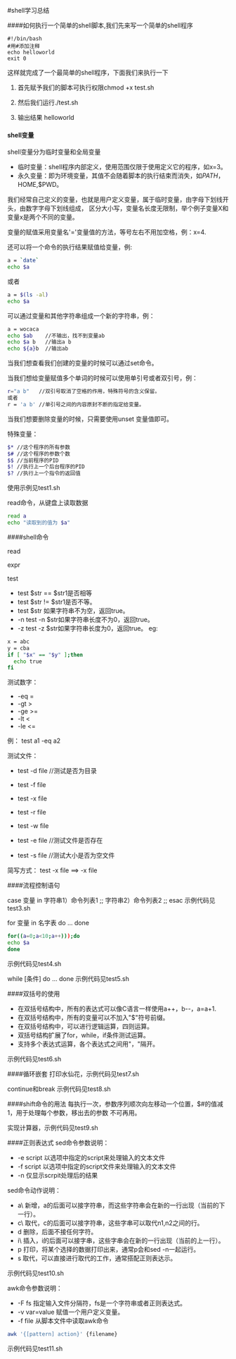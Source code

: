 #shell学习总结

####如何执行一个简单的shell脚本,我们先来写一个简单的shell程序

```
#!/bin/bash
#用#添加注释
echo helloworld
exit 0
```
这样就完成了一个最简单的shell程序，下面我们来执行一下

1. 首先赋予我们的脚本可执行权限chmod +x test.sh

2. 然后我们运行./test.sh

3. 输出结果 helloworld

#### shell变量
shell变量分为临时变量和全局变量
+ 临时变量：shell程序内部定义，使用范围仅限于使用定义它的程序，如x=3。
+ 永久变量：即为环境变量，其值不会随着脚本的执行结束而消失，如$PATH，$HOME,$PWD。

我们经常自己定义的变量，也就是用户定义变量，属于临时变量，由字母下划线开头，由数字字母下划线组成，
区分大小写，变量名长度无限制，举个例子变量X和变量x是两个不同的变量。

变量的赋值采用变量名'='变量值的方法，等号左右不用加空格，例：x=4.

还可以将一个命令的执行结果赋值给变量，例:
```bash
a = `date`
echo $a
```
或者
```bash
a = $(ls -al)
echo $a
```
可以通过变量和其他字符串组成一个新的字符串，例：
```bash
a = wocaca
echo $ab    //不输出，找不到变量ab
echo $a b   //输出a b
echo ${a}b  //输出ab
```
当我们想查看我们创建的变量的时候可以通过set命令。

当我们想给变量赋值多个单词的时候可以使用单引号或者双引号，例：
```bash
r="a b"   //双引号取消了空格的作用，特殊符号的含义保留。
或者
r = 'a b' //单引号之间的内容原封不断的指定给变量。
```

当我们想要删除变量的时候，只需要使用unset 变量值即可。

特殊变量：
```bash
$* //这个程序的所有参数
$# //这个程序的参数个数
$$ //当前程序的PID
$! //执行上一个后台程序的PID
$? //执行上一个指令的返回值
```
使用示例见test1.sh

read命令，从键盘上读取数据
```bash
read a
echo "读取到的值为 $a"
```
####shell命令

read

expr

test
+ test $str == $str1是否相等
+ test $str != $str1是否不等。
+ test $str 如果字符串不为空，返回true。
+ -n test -n $str如果字符串长度不为0，返回true。
+ -z test -z $str如果字符串长度为0，返回true。
eg:
```bash
x = abc
y = cba
if [ "$x" == "$y" ];then
  echo true
fi
```
测试数字：
+ -eq =
+ -gt >
+ -ge >=
+ -lt <
+ -le <=

例： test a1 -eq a2

测试文件：
+ test -d file //测试是否为目录
+ test -f file
+ test -x file
+ test -r file

+ test -w file
+ test -e file //测试文件是否存在
+ test -s file //测试大小是否为空文件

简写方式： test -x file ==> -x file

####流程控制语句

case 变量 in 
字符串1）命令列表1
;;
字符串2）命令列表2
;;
esac
示例代码见test3.sh

for 变量 in 名字表
do
...
done
```bash
for((a=0;a<10;a++)));do
echo $a
done
```
示例代码见test4.sh

while [条件]
do
...
done
示例代码见test5.sh

####双括号的使用
+ 在双括号结构中，所有的表达式可以像C语言一样使用a++，b--，a=a+1.
+ 在双括号结构中，所有的变量可以不加入"$"符号前缀。
+ 在双括号结构中，可以进行逻辑运算，四则运算。
+ 双括号结构扩展了for，while，if条件测试运算。
+ 支持多个表达式运算，各个表达式之间用"，"隔开。

示例代码见test6.sh

####循环嵌套
打印水仙花，示例代码见test7.sh

continue和break
示例代码见test8.sh

####shift命令的用法
每执行一次，参数序列顺次向左移动一个位置，$#的值减1，用于处理每个参数，移出去的参数
不可再用。

实现计算器，示例代码见test9.sh

####正则表达式
sed命令参数说明：
+ -e script 以选项中指定的script来处理输入的文本文件
+ -f script 以选项中指定的script文件来处理输入的文本文件
+ -n 仅显示scrpit处理后的结果

sed命令动作说明：

+ a\ 新增，a的后面可以接字符串，而这些字符串会在新的一行出现（当前的下一行）。
+ c\ 取代，c的后面可以接字符串，这些字串可以取代n1,n2之间的行。
+ d 删除，后面不接任何字符。
+ i\ 插入，i的后面可以接字串，这些字串会在新的一行出现（当前的上一行）。
+ p 打印，将某个选择的数据打印出来，通常p会和sed -n一起运行。
+ s 取代，可以直接进行取代的工作，通常搭配正则表达示。
   
示例代码见test10.sh

awk命令参数说明：

+ -F fs 指定输入文件分隔符，fs是一个字符串或者正则表达式。
+ -v var=value 赋值一个用户定义变量。
+ -f file 从脚本文件中读取awk命令

```bash
awk '{[pattern] action}' {filename}
```
示例代码见test11.sh